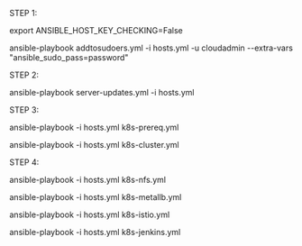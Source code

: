 STEP 1:

export ANSIBLE_HOST_KEY_CHECKING=False

ansible-playbook addtosudoers.yml -i hosts.yml -u cloudadmin --extra-vars "ansible_sudo_pass=password"

STEP 2:

ansible-playbook server-updates.yml -i hosts.yml

STEP 3:

ansible-playbook -i hosts.yml k8s-prereq.yml

ansible-playbook -i hosts.yml k8s-cluster.yml

STEP 4:

ansible-playbook -i hosts.yml k8s-nfs.yml

ansible-playbook -i hosts.yml k8s-metallb.yml

ansible-playbook -i hosts.yml k8s-istio.yml

ansible-playbook -i hosts.yml k8s-jenkins.yml
